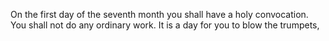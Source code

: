 On the first day of the seventh month you shall have a holy convocation. You shall not do any ordinary work. It is a day for you to blow the trumpets,
